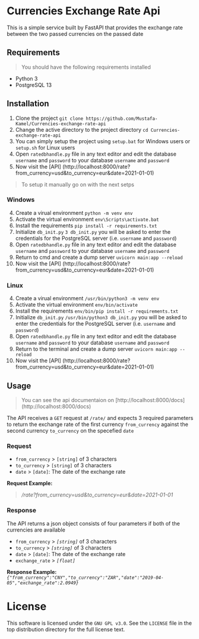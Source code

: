 Currencies Exchange Rate Api
===========================
This is a simple service built by FastAPI that provides the exchange rate between the two passed currencies on the passed date


Requirements
------------
> You should have the following requirements installed
* Python 3
* PostgreSQL 13


Installation
------------
1. Clone the project `git clone https://github.com/Mustafa-Kamel/Currencies-exchange-rate-api`
2. Change the active directory to the project directory `cd Currencies-exchange-rate-api`
3. You can simply setup the project using `setup.bat` for Windows users or `setup.sh` for Linux users
4. Open `ratedbhandle.py` file in any text editor and edit the database `username` and `password` to your database `username` and `password`
5. Now visit the [API] (http://localhost:8000/rate?from_currency=usd&to_currency=eur&date=2021-01-01)

> To setup it manually go on with the next setps

### Windows

4. Create a virual environment `python -m venv env`
5. Activate the virtual environment `env\Scripts\activate.bat`
6. Install the requirements `pip install -r requirements.txt`
7. Initialize `db_init.py` `3 db_init.py` you will be asked to enter the credentials for the PostgreSQL server (i.e. `username` and `password`)
8. Open `ratedbhandle.py` file in any text editor and edit the database `username` and `password` to your database `username` and `password`
9. Return to cmd and create a dump server `uvicorn main:app --reload`
10. Now visit the [API] (http://localhost:8000/rate?from_currency=usd&to_currency=eur&date=2021-01-01)

### Linux
4. Create a virual environment `/usr/bin/python3 -m venv env`
5. Activate the virtual environment `env/bin/activate`
6. Install the requirements `env/bin/pip install -r requirements.txt`
7. Initialize `db_init.py` `/usr/bin/python3 db_init.py` you will be asked to enter the credentials for the PostgreSQL server (i.e. `username` and `password`)
8. Open `ratedbhandle.py` file in any text editor and edit the database `username` and `password` to your database `username` and `password`
9. Return to the terminal and create a dump server `uvicorn main:app --reload`
10. Now visit the [API] (http://localhost:8000/rate?from_currency=usd&to_currency=eur&date=2021-01-01)


Usage
-----
> You can see the api documentaion on [http://localhost:8000/docs] (http://localhost:8000/docs)

The API receives a `GET` request at `/rate/` and expects 3 required parameters to return the exchange rate of the first currency `from_currency` against the second currency `to_currency` on the specefied `date`

### Request
- `from_currency` > `[string]` of 3 characters
- `to_currency` > `[string]` of 3 characters
- `date` > `[date]`: The date of the exchange rate

**Request Example:**
> */rate?from_currency=usd&to_currency=eur&date=2021-01-01*

### Response
The API returns a json object consists of four parameters if both of the currencies are available
- `from_currency` > *`[string]`* of 3 characters
- `to_currency` > *`[string]`* of 3 characters
- `date` > `[date]`: The date of the exchange rate
- `exchange_rate` > *`[float]`*

**Response Example:**
*`{"from_currency":"CNY","to_currency":"ZAR","date":"2019-04-05","exchange_rate":2.0949}`*


License
=======

This software is licensed under the `GNU GPL v3.0`. See the ``LICENSE``
file in the top distribution directory for the full license text.
